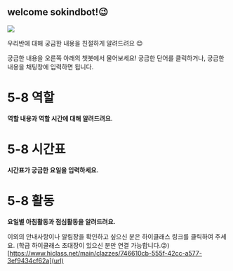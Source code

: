 ## welcome sokindbot!😉

<img src= "https://user-images.githubusercontent.com/104754355/169177744-1e2759e0-0e11-4d43-89f8-758d2d325f17.PNG">

우리반에 대해 궁금한 내용을 친절하게 알려드려요 😊

궁금한 내용을 오른쪽 아래의 챗봇에서 물어보세요!
궁금한 단어를 클릭하거나, 궁금한 내용을 채팅창에 입력하면 됩니다. 


# 5-8 역할 
**역할 내용과 역할 시간에 대해 알려드려요.** 
# 5-8 시간표 
**시간표가 궁금한 요일을 입력하세요.** 
# 5-8 활동
**요일별 아침활동과 점심활동을 알려드려요.** 

이외의 안내사항이나 알림장을 확인하고 싶으신 분은 하이클래스 링크를 클릭하여 주세요. 
(학급 하이클래스 초대장이 있으신 분만 연결 가능합니다.😜)
[https://www.hiclass.net/main/clazzes/746610cb-555f-42cc-a577-3ef9434cf62a](url) 


